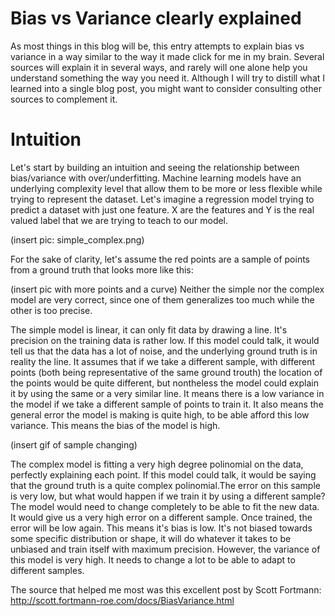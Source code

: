 # Bias vs Variance clearly explained

As most things in this blog will be, this entry attempts to explain bias vs variance in a way similar to the way it made click for me in my brain. Several sources will explain it in several ways, and rarely will one alone help you understand something the way you need it. Although I will try to distill what I learned into a single blog post, you might want to consider consulting other sources to complement it.

# Intuition

Let's start by building an intuition and seeing the relationship between bias/variance with over/underfitting. Machine learning models have an underlying complexity level that allow them to be more or less flexible while trying to represent the dataset. Let's imagine a regression model trying to predict a dataset with just one feature. X are the features and Y is the real valued label that we are trying to teach to our model. 

(insert pic: simple_complex.png)

For the sake of clarity, let's assume the red points are a sample of points from a ground truth that looks more like this: 

(insert pic with more points and a curve) Neither the simple nor the complex model are very correct, since one of them generalizes too much while the other is too precise.

The simple model is linear, it can only fit data by drawing a line. It's precision on the training data is rather low. If this model could talk, it would tell us that the data has a lot of noise, and the underlying ground truth is in reality the line. It assumes that if we take a different sample, with different points (both being representative of the same ground trouth) the location of the points would be quite different, but nontheless the model could explain it by using the same or a very similar line. It means there is a low variance in the model if we take a different sample of points to train it. It also means the general error the model is making is quite high, to be able afford this low variance. This means the bias of the model is high. 

(insert gif of sample changing)

The complex model is fitting a very high degree polinomial on the data, perfectly explaining each point. If this model could talk, it would be saying that the ground truth is a quite complex polinomial.The error on this sample is very low, but what would happen if we train it by using a different sample? The model would need to change completely to be able to fit the new data. It would give us a very high error on a different sample. Once trained, the error will be low again. This means it's bias is low. It's not biased towards some specific distribution or shape, it will do whatever it takes to be unbiased and train itself with maximum precision. However, the variance of this model is very high. It needs to change a lot to be able to adapt to different samples.

The source that helped me most was this excellent post by Scott Fortmann: http://scott.fortmann-roe.com/docs/BiasVariance.html